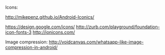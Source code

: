 Icons:

http://mikepenz.github.io/Android-Iconics/

https://design.google.com/icons/
http://zurb.com/playground/foundation-icon-fonts-3
http://ionicons.com/


Image compression:
http://voidcanvas.com/whatsapp-like-image-compression-in-android/